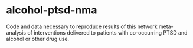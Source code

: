 # alcohol-ptsd-nma
Code and data necessary to reproduce results of this network meta-analysis of interventions delivered to patients with co-occurring PTSD and alcohol or other drug use.
